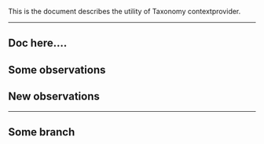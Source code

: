 This is the document describes the utility of Taxonomy
contextprovider.

--------------------
Doc here....
-------------------
Some observations
------------
New observations
----------------
--------
Some branch
-------------

